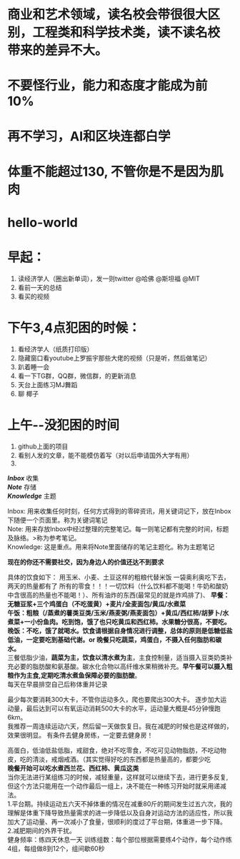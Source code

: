 # 商业和艺术领域，读名校会带很很大区别，工程类和科学技术类，读不读名校 带来的差异不大。
# 不要怪行业，能力和态度才能成为前10%
# 再不学习，AI和区块连都白学
# __体重不能超过130, 不管你是不是因为肌肉__

# hello-world
# 早起：
1. 读经济学人（圈出新单词），发一则twitter @哈佛 @斯坦福 @MIT
2. 看前一天的总结
3. 看买的视频

# 下午3,4点犯困的时候：
1. 看经济学人（纸质打印版）
2. 隐藏窗口看youtube上罗振宇那些大佬的视频（只是听，然后做笔记）
3. 趴着睡一会
4. 看一下TG群，QQ群，微信群，的更新消息
5. 天台上面练习MJ舞蹈
6. 聊 椰子

# 上午--没犯困的时间
1. github上面的项目
2. 看别人发的文章，能不能模仿着写（对以后申请国外大学有用）
3. 

*__Inbox__* 收集  
*__Note__* 存储  
*__Knowledge__* 主题  

Inbox: 用来收集任何时刻，任何方式得到的零碎资讯，用关键词记下，放在Inbox下随便一个页面里。称为关键词笔记  
Note: 用来存放Inbox中经过整理的完整笔记。每一则笔记都有完整的时间，标题及脉络。>称为参考笔记。  
Knowledge: 这是重点。用来将Note里面储存的笔记主题化。称为主题笔记

__现在的你还不需要社交，因为身边人的价值还达不到要求__

具体的饮食如下： 
用玉米、小麦、土豆这样的粗粮代替米饭 
一袋奥利奥吃下去，两天的热量都有了
所有的零食！！！一切饮料（什么饮料都不能喝！牛奶和酸奶中含很高的热量也不能喝！）、所有油炸的东西(最常见的就是炸鸡排了)、
__早餐：无糖豆浆+三个鸡蛋白（不吃蛋黄）+麦片/全麦面包/黄瓜/水煮菜  
午饭：粗粮（/蒸煮的薯类豆类/玉米/燕麦粥/燕麦面包）+黄瓜/西红柿/胡萝卜/水煮菜+一小份鱼肉。吃到饱，饿了也只吃黄瓜和西红柿。水果糖分很高，不要吃。  
晚饭：不吃，饿了就喝水。饮食请根据自身情况进行调整，总体的原则是低糖低盐低油，一定要吃到基础代谢。or 晚餐只吃蔬菜，鸡蛋白，不摄入任何脂肪和碳水。__  
三餐低脂少油，__蔬菜为主，饮食以清水煮为主__，主食控制量，适当摄入豆类奶类补充必要的脂肪酸和氨基酸。碳水化合物以高纤维水果稍微补充。__早午餐可以摄入粗粮作为主食,定期吃清水煮鱼保障必要的脂肪酸__。  
每天在早晨排空自己后称体重并记录  

最少每次要消耗300大卡，不管你运动多久，爬也要爬出300大卡。
逐步加大运动量，最后达到可以有氧运动消耗500大卡的水平，运动量大概是45分钟慢跑6km。  
我推荐一周连续运动六天，然后留一天做恢复日。我在减肥的时候也是这样做的，效果很明显。
有条件去健身房练，一定要去健身房！

高蛋白，低油低盐低脂，戒甜食，绝对不吃零食，不吃可见动物脂肪，不吃动物皮，吃的清淡，戒烟戒酒。（其实觉得好吃的东西都是热量高的，都要少吃  
__晚餐开始可以吃水煮西兰花、西红柿、黄瓜这类__  
当你无法进行某组练习的时候，减轻重量，这样就可以继续下去，进行更多反复,但这个方法只能用在一个动作最后一组上，决不能在一种练习开始时就采用递减法。  
1.平台期。持续运动五六天不掉体重的情况在减重80斤的期间发生过五六次，我的理解是体重下降导致热量需求的进一步降低以及自身对运动方法的适应性，所以我加大了运动量、再一次减小了食量，很顺利的度过了平台期，体重进一步下降。  
2.减肥期间的外界干扰。  
健身频率：练四天休息一天
训练组数：每个部位根据需要练4个动作，每个动作练4组，每组做8到12个，组间歇60秒



